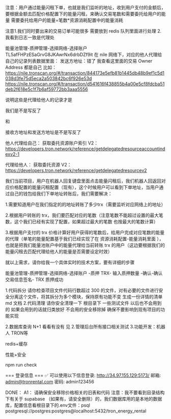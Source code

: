 


注意：用户通过能量闪租下单，也就是我们监听的地址，收到用户支付的金额后，要根据金额去匹配价格配置下的能量闪租，来确认交易笔数和需要委托给用户的能量
需要委托给用户的能量=笔数*资源消耗配置中的能量消耗







注意1.我们同时要出来的交易订单可能很多 需要放到 redis 队列里面进行处理 2.我看到日志一致是代理处


能量池管理-质押管理-选择网络-选择账户
TL5afFHPzESaGrvG8JKAwrNx6drbDZf9it
在 nile 网络下，对应的他人代理给自己的记录列表数据里面：
发送方地址：错了
我查看这里面的交易
Owner Address 都是自己
比如：https://nile.tronscan.org/#/transaction/844173e5efb81b1445db48b9ef1c5d1038d3fe75d5eca2a503842bc6f926e53d
https://nile.tronscan.org/#/transaction/d541616f438855b4a00e5cf8fdcba51deb2f618e5c1f7b6af59772bb3aaa5556

说明这些是代理给他人的记录才是

我们是不是写反了

和


接收方地址和发送方地址是不是写反了



他人代理给自己：
获取委托资源账户索引 V2：https://developers.tron.network/reference/getdelegatedresourceaccountindexv2-1

代理给他人：
获取委托资源 V2：https://developers.tron.network/reference/getdelegatedresourcev2







我们当前项目，用户在机器人回复键盘里面点击能量闪租后，我们机器人回返回对应价格配置的能量闪租配置（现有），这个时候用户可以看到下单地址，当用户通过自己的钱包给我们下单地址转账后，我们需要解决：

1.需要知道用户在我们指定的的地址转账了多少trx（需要监听对应网络上的地址）

2.根据用户转账的 trx，我们要匹配对应的笔数（注意笔数不能超过设置的最大笔数，这个我们已经有实现了配置，如果超过最大的笔数 也按最大的笔数计算）


3.根据用户支付的 trx 价格计算好用户获得的笔数后，给用户完成对应笔数的能量的代理（单笔的能量配置基于我们已经实现了在 资源消耗配置-能量消耗里面 ），也就是把我们能量池账户中的能量代理给当前转账 trx 的用户（这边要根据我们的能量闪租去匹配代理给他人的能量是否需要设定时效）

就以上需求，请你给我一个具体实时的技术方案，要有详细的步骤



能量池管理-质押管理-选择网络-选择账户 -质押 TRX- 输入质押数量 -确认-确认交易信息签名- TRX 质押成功
















1.代码拆分
请你检查项目文件代码行数超过 300 的文件，对有必要的文件进行安全分离这个文件，将其拆分为多个模块，保持原有功能不变 生成一份详情的清单 md 文档
2.代码清理
请你安全清理一下 根目录下 一些测试文件 以后也不会用到的 如果会用到的话就归类放好 不会用的安全移除掉 确保不要影响到现有项目的功能实现 

2.数据库查询 N+1 看看有没有
见 
2.管理后台所有接口相关测试
3.功能开发：机器人 TRON等

redis+缓存

性能+安全


npm run check 


=== 登录信息 ===
✅ 可以使用以下信息登录:
http://34.97.155.129:5173/
邮箱: admin@tronrental.com
密码: admin123456







DONE：
A1：
请确保安全移除价格相关的旧表和代码 
注意：我不要看到目录结构下有关于 supabase （如果有，请安全删除）的，我们数据库用的是本地的数据库，配置信息看根目录下的.env文件：psql postgresql://postgres:postgres@localhost:5432/tron_energy_rental